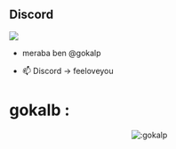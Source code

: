 ## Discord
<a href="https://discord.com/users/1122605531530539240"><img src="https://lanyard.cnrad.dev/api/1122605531530539240?hideTag=true&showDisplayName=true&hideDecoration=true&hideSpotify=true&theme=light&idleMessage=real%20panpi&bg=de0b0b" /></a>

- meraba ben @gokalp

- 📫 Discord -> feeloveyou

<h1>gokalb :</h1>
<p align="center"><img src="https://count.getloli.com/get/@:feeloveyou" alt=":gokalp" /></p>

